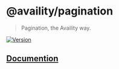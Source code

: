 # @availity/pagination

> Pagination, the Availity way.

[![Version](https://img.shields.io/npm/v/@availity/pagination.svg?style=for-the-badge)](https://www.npmjs.com/package/@availity/pagination)

## [Documention](https://availity.github.io/availity-react/components/pagination)
